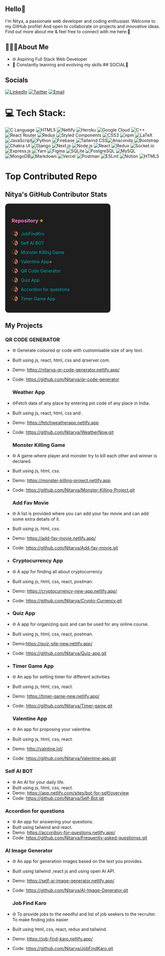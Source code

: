 

  ## Hello👋

 I'm Nitya, a passionate web developer and coding enthusiast. 
  Welcome to my GitHub profile! And open to collaborate on projects and innovative ideas. Find out more about me & feel free to connect with me here:🌟
   ## 🧍🏻‍♀️About Me 
   - 🌐 Aspiring Full Stack Web Developer 
   -  🚀 Constantly learning and evolving my skills
     ## SOCIAL👋

  ##  Socials
[![LinkedIn](https://img.shields.io/badge/LinkedIn-%230077B5.svg?logo=linkedin&logoColor=white)](https://www.linkedin.com/in/nitya-agarwal-developer/) [![Twitter](https://img.shields.io/badge/Twitter-%231DA1F2.svg?logo=Twitter&logoColor=white)](https://twitter.com/@153Nitya) [![Email](https://img.shields.io/badge/nitya.01.work@gmail.com-D14836?style=flat&logo=gmail&logoColor=white)](mailto:nitya.01.work@gmail.com)


# 💻 Tech Stack:
![C Language](https://img.shields.io/badge/C-%2300599C.svg?style=for-the-badge&logo=c&logoColor=white) ![HTML5](https://img.shields.io/badge/HTML5-%23E34F26.svg?style=for-the-badge&logo=html5&logoColor=white) ![Netlify](https://img.shields.io/badge/Netlify-%23000000.svg?style=for-the-badge&logo=netlify&logoColor=%23FFFFFF) ![Heroku](https://img.shields.io/badge/Heroku-%23430098.svg?style=for-the-badge&logo=heroku&logoColor=white) ![Google Cloud](https://img.shields.io/badge/Google%20Cloud-%234285F4.svg?style=for-the-badge&logo=google-cloud&logoColor=white) ![C++](https://img.shields.io/badge/C++-%2300599C.svg?style=for-the-badge&logo=c%2B%2B&logoColor=white)![React Router](https://img.shields.io/badge/React%20Router-%2361DAFB.svg?style=for-the-badge&logo=react-router&logoColor=white) ![Redux](https://img.shields.io/badge/Redux-%23764ABC.svg?style=for-the-badge&logo=redux&logoColor=white) ![Styled Components](https://img.shields.io/badge/Styled%20Components-%23DB7093.svg?style=for-the-badge&logo=styled-components&logoColor=white)  ![CSS3](https://img.shields.io/badge/CSS3-%231572B6.svg?style=for-the-badge&logo=css3&logoColor=white) ![npm](https://img.shields.io/badge/npm-%23000000.svg?style=for-the-badge&logo=npm&logoColor=white)
![LaTeX](https://img.shields.io/badge/LaTeX-%23008080.svg?style=for-the-badge&logo=latex&logoColor=white) ![JavaScript](https://img.shields.io/badge/JavaScript-%23F7DF1E.svg?style=for-the-badge&logo=javascript&logoColor=black)![Python](https://img.shields.io/badge/Python-%233776AB.svg?style=for-the-badge&logo=python&logoColor=white) ![Firebase](https://img.shields.io/badge/Firebase-%23FFCA28.svg?style=for-the-badge&logo=firebase&logoColor=black) ![Tailwind CSS](https://img.shields.io/badge/Tailwind_CSS-%231a202c.svg?style=for-the-badge&logo=tailwind-css&logoColor=white)![Anaconda](https://img.shields.io/badge/Anaconda-%2342B029.svg?style=for-the-badge&logo=anaconda&logoColor=white) ![Bootstrap](https://img.shields.io/badge/Bootstrap-%23563D7C.svg?style=for-the-badge&logo=bootstrap&logoColor=white) ![Chakra UI](https://img.shields.io/badge/Chakra_UI-%23319795.svg?style=for-the-badge&logo=chakra-ui&logoColor=white) ![Django](https://img.shields.io/badge/Django-%23092E20.svg?style=for-the-badge&logo=django&logoColor=white) ![Next.js](https://img.shields.io/badge/Next.js-%23000000.svg?style=for-the-badge&logo=next.js&logoColor=white)
![Node.js](https://img.shields.io/badge/Node.js-%23339933.svg?style=for-the-badge&logo=node.js&logoColor=white) ![React](https://img.shields.io/badge/React-%2361DAFB.svg?style=for-the-badge&logo=react&logoColor=white) ![Redux](https://img.shields.io/badge/Redux-%23764ABC.svg?style=for-the-badge&logo=redux&logoColor=white) ![Socket.io](https://img.shields.io/badge/Socket.io-%23000000.svg?style=for-the-badge&logo=socket.io&logoColor=white)![Express.js](https://img.shields.io/badge/Express.js-%23404D59.svg?style=for-the-badge) ![Yarn](https://img.shields.io/badge/Yarn-%232C8EBB.svg?style=for-the-badge&logo=yarn&logoColor=white)
![Figma](https://img.shields.io/badge/Figma-%23F24E1E.svg?style=for-the-badge&logo=figma&logoColor=white) ![SQLite](https://img.shields.io/badge/SQLite-%23003B57.svg?style=for-the-badge&logo=sqlite&logoColor=white) ![PostgreSQL](https://img.shields.io/badge/PostgreSQL-%23316192.svg?style=for-the-badge&logo=postgresql&logoColor=white) ![MySQL](https://img.shields.io/badge/MySQL-%234479A1.svg?style=for-the-badge&logo=mysql&logoColor=white) ![MongoDB](https://img.shields.io/badge/MongoDB-%234ea94b.svg?style=for-the-badge&logo=mongodb&logoColor=white)![Markdown](https://img.shields.io/badge/Markdown-%23000000.svg?style=for-the-badge&logo=markdown&logoColor=white) ![Vercel](https://img.shields.io/badge/Vercel-%23000000.svg?style=for-the-badge&logo=vercel&logoColor=white) ![Postman](https://img.shields.io/badge/Postman-%23FF6C37.svg?style=for-the-badge&logo=postman&logoColor=white) ![ESLint](https://img.shields.io/badge/ESLint-%234B32C3.svg?style=for-the-badge&logo=eslint&logoColor=white) ![Notion](https://img.shields.io/badge/Notion-%23000000.svg?style=for-the-badge&logo=notion&logoColor=white) ![HTML5](https://img.shields.io/badge/html5-%23E34F26.svg?style=for-the-badge&logo=html5&logoColor=white)


# Top Contributed Repo

## Nitya's GitHub Contributor Stats

<div style="border: 1px solid #333; border-radius: 10px; padding: 20px; background-color: #1e1e1e; color: #e0e0e0; width: 300px;">
  <h3 style="color: #ff79c6;">Repository <span style="color: gold;">⭐</span></h3>
  <ul style="list-style: none; padding: 0;">
    <li style="display: flex; align-items: center; margin-bottom: 10px;">
      <img src="https://github.com/Nitarya/Nitarya/blob/main/github%20photo.jpg?raw=true" alt="Avatar" style="width: 20px; height: 20px; border-radius: 50%; margin-right: 10px;">
      <a href="https://job-find-karo.netlify.app/" style="color: #00adb5; text-decoration: none;">JobFindKro</a>
    </li>
    <li style="display: flex; align-items: center; margin-bottom: 10px;">
      <img src="https://github.com/Nitarya/Nitarya/blob/main/github%20photo.jpg?raw=true" alt="Avatar" style="width: 20px; height: 20px; border-radius: 50%; margin-right: 10px;">
      <a href="https://app.netlify.com/sites/bot-for-self/overview" style="color: #00adb5; text-decoration: none;">Self AI BOT</a>
    </li>
    <li style="display: flex; align-items: center; margin-bottom: 10px;">
      <img src="https://github.com/Nitarya/Nitarya/blob/main/github%20photo.jpg?raw=true" alt="Avatar" style="width: 20px; height: 20px; border-radius: 50%; margin-right: 10px;">
      <a href="https://monster-killing-project.netlify.app" style="color: #00adb5; text-decoration: none;">Monster Killing Game</a>
    </li>
    <li style="display: flex; align-items: center; margin-bottom: 10px;">
      <img src="https://github.com/Nitarya/Nitarya/blob/main/github%20photo.jpg?raw=true" alt="Avatar" style="width: 20px; height: 20px; border-radius: 50%; margin-right: 10px;">
      <a href="http://valntine.lol/" style="color: #00adb5; text-decoration: none;">Valentine App
    </a>
=    </li>
    <li style="display: flex; align-items: center; margin-bottom: 10px;">
      <img src="https://github.com/Nitarya/Nitarya/blob/main/github%20photo.jpg?raw=true" alt="Avatar" style="width: 20px; height: 20px; border-radius: 50%; margin-right: 10px;">
      <a href="https://nitarya-qr-code-generator.netlify.app/" style="color: #00adb5; text-decoration: none;">QR Code Generator
    </a>
    </li>
    <li style="display: flex; align-items: center; margin-bottom: 10px;">
      <img src="https://github.com/Nitarya/Nitarya/blob/main/github%20photo.jpg?raw=true" alt="Avatar" style="width: 20px; height: 20px; border-radius: 50%; margin-right: 10px;">
      <a href="https://quiz-site-new.netlify.app/" style="color: #00adb5; text-decoration: none;">Quiz App
    </a>
    </li>
    <li style="display: flex; align-items: center; margin-bottom: 10px;">
      <img src="https://github.com/Nitarya/Nitarya/blob/main/github%20photo.jpg?raw=true" alt="Avatar" style="width: 20px; height: 20px; border-radius: 50%; margin-right: 10px;">
      <a href="https://accordion-for-questions.netlify.app/" style="color: #00adb5; text-decoration: none;">Accordion for questions
    </a>
    </li>
    <li style="display: flex; align-items: center; margin-bottom: 10px;">
      <img src="https://github.com/Nitarya/Nitarya/blob/main/github%20photo.jpg?raw=true" alt="Avatar" style="width: 20px; height: 20px; border-radius: 50%; margin-right: 10px;">
      <a href="https://timer-game-new.netlify.app/" style="color: #00adb5; text-decoration: none;">Timer Game App
    </a>
    </li>
   
  </ul>
</div>
   
  ##  My Projects
### QR CODE GENERATOR
 - 🌐 Generate coloured qr code with customisable size of any text.
 - Built using js, react, html, css and qrserver.com.
 - Demo: https://nitarya-qr-code-generator.netlify.app/
 - Code: https://github.com/Nitarya/qr-code-generator

   ### Weather App
 - 🌐Fetch data of any place by entering pin code of any place in India.
 - Built using js, react, html, css and .
 - Demo: https://fetchweatherapp.netlify.app
 - Code: https://github.com/Nitarya/WeatherNow.git

    ### Monster Killing Game
 - 🌐 A game where player and monster try to kill each other and winner is declared.
 - Built using js, html, css.
 - Demo: https://monster-killing-project.netlify.app
 - Code: https://github.com/Nitarya/Monster-Killing-Project.git

    ### Add Fav Movie
 - 🌐 A list is provided where you can add your fav movie and can add some extra details of it.
 - Built using js, html, css.
 - Demo: https://add-fav-movie.netlify.app/
 - Code: https://github.com/Nitarya/Add-fav-movie.git
 - 
    ### Cryptocurrency App
 - 🌐 A app for finding all about cryptocurrency
 -  Built using js, html, css, react, postman.
 - Demo: https://cryptocurrency-new-app.netlify.app/
 - Code: https://github.com/Nitarya/Crypto-Currency.git

 - 
    ### Quiz App
 - 🌐 A app for organizing quiz and can be used for any online course.
 -  Built using js, html, css, react, postman.
 - Demo:https://quiz-site-new.netlify.app/
 - Code: https://github.com/Nitarya/Quiz-app.git

 - ### Timer Game App
 - 🌐 An app for setting timer for different activities.
 -  Built using js, html, css, react.
 - Demo: https://timer-game-new.netlify.app/
 - Code: https://github.com/Nitarya/Timer-game.git

      ### Valentine App
 - 🌐 An app for proposing your valentine.
 -  Built using js, html, css, react.
 - Demo: http://valntine.lol/
 - Code: https://github.com/Nitarya/Valentine-app.git

 ### Self AI BOT
 - 🌐 An AI for your daily life.
 -  Built using js, html, css, react.
 - Demo: https://app.netlify.com/sites/bot-for-self/overview
 - Code: https://github.com/Nitarya/Self-Bot.git

  ### Accordion for questions
 - 🌐 An app for answering your questions.
 -  Built using tailwind and react.
 - Demo: https://accordion-for-questions.netlify.app/
 - Code: https://github.com/Nitarya/Frequently-asked-questionss.git

  ### AI Image Generator
 - 🌐 An app for generation images based on the text you provides.
 -  Built using tailwind ,react js and using open AI API.
 - Demo: https://self-ai-image-generator.netlify.app/
 - Code: https://github.com/Nitarya/AI-Image-Generator.git

   
    ### Job Find Karo
 - 🌐 To provide jobs to the needful and list of job seekers to the recruiter. To make finding jobs easier
 -  Built using html, css, react, redux and tailwind.
 - Demo: https://job-find-karo.netlify.app/
 - Code: https://github.com/Nitarya/JobFindKaro.git








